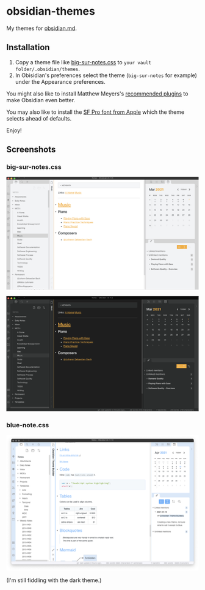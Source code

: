# obsidian-themes

My themes for [obsidian.md](https://obsidian.md/).

## Installation

1. Copy a theme file like [big-sur-notes.css](/big-sur-notes.css) to `your vault folder/.obsidian/themes`.
2. In Obisidian's preferences select the theme (`big-sur-notes` for example) under the Appearance preferences.

You might also like to install Matthew Meyers's [recommended plugins](https://github.com/mgmeyers/obsidian-california-coast-theme#recommended-plugins) to make Obsidian even better.

You may also like to install the [SF Pro font from Apple](https://developer.apple.com/fonts/) which the theme selects ahead of defaults.

Enjoy!

## Screenshots

### big-sur-notes.css

![Light Screenshot](/Screenshot-notes-light.png?raw=true "Light")

![Dark Screenshot](/Screenshot-notes-dark.png?raw=true "Dark")

### blue-note.css

![Light Screenshot](/Screenshot-blue-note-light.png?raw=true "Light")

(I'm still fiddling with the dark theme.)
